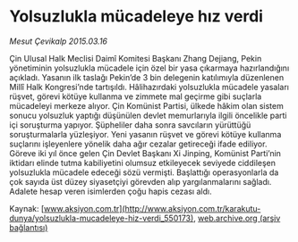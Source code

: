 # Yolsuzlukla mücadeleye hız verdi

*Mesut Çevikalp 2015.03.16*

<div class="pNewsDetailMainContent" itemprop="articleBody">
 <p>
  Çin Ulusal Halk Meclisi Daimî Komitesi Başkanı Zhang Dejiang, Pekin yönetiminin yolsuzlukla mücadele için özel bir yasa çıkarmaya hazırlandığını açıkladı. Yasanın ilk taslağı Pekin’de 3 bin delegenin katılımıyla düzenlenen Millî Halk Kongresi’nde tartışıldı. Hâlihazırdaki yolsuzlukla mücadele yasaları rüşvet, görevi kötüye kullanma ve zimmete mal geçirme gibi suçlarla mücadeleyi merkeze alıyor. Çin Komünist Partisi, ülkede hâkim olan sistem sonucu yolsuzluk yaptığı düşünülen devlet memurlarıyla ilgili öncelikle parti içi soruşturma yapıyor. Şüpheliler daha sonra savcıların yürüttüğü soruşturmalarla yüzleşiyor. Yeni yasanın rüşvet ve görevi kötüye kullanma suçlarını işleyenlere yönelik daha ağır cezalar getireceği ifade ediliyor. Göreve iki yıl önce gelen Çin Devlet Başkanı Xi Jinping, Komünist Parti’nin iktidarı elinde tutma kabiliyetini olumsuz etkileyecek seviyede ciddileşen yolsuzlukla mücadele edeceği sözü vermişti. Başlattığı operasyonlarla da çok sayıda üst düzey siyasetçiyi görevden alıp yargılanmalarını sağladı. Adalete hesap veren isimlerden çoğu hapis cezası aldı.
 </p>
</div>


Kaynak: [www.aksiyon.com.tr](http://www.aksiyon.com.tr/karakutu-dunya/yolsuzlukla-mucadeleye-hiz-verdi_550173), [web.archive.org (arşiv bağlantısı)](http://web.archive.org/web/20150731215656/http://www.aksiyon.com.tr/karakutu-dunya/yolsuzlukla-mucadeleye-hiz-verdi_550173)
